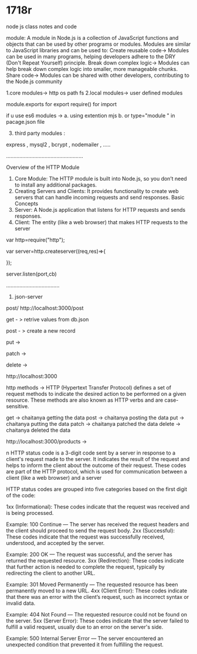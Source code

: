 # 1718r
node js class notes and code 

module:
A module in Node.js is a collection of JavaScript functions and objects that can be used by other programs or modules. Modules are similar to JavaScript libraries and can be used to:
Create reusable code->
Modules can be used in many programs, helping developers adhere to the DRY (Don't Repeat Yourself) principle.
Break down complex logic->
Modules can help break down complex logic into smaller, more manageable chunks.
Share code-> 
Modules can be shared with other developers, contributing to the Node.js community



1.core modules-> 
http 
os 
path
fs 
2.local modules->
user defined modules 






module.exports for export 
require() for import 

if u use es6 modules -> 
a. using extention mjs 
b. or type="module " in pacage.json file

3. third party modules :

express , mysql2 , bcrypt , nodemailer , .....




....................................................

Overview of the HTTP Module
1.	Core Module: The HTTP module is built into Node.js, so you don’t need to install any additional packages.
2.	Creating Servers and Clients: It provides functionality to create web servers that can handle incoming requests and send responses.
Basic Concepts
1.	Server: A Node.js application that listens for HTTP requests and sends responses.
2.	Client: The entity (like a web browser) that makes HTTP requests to the server


var http=require("http");

var server=http.createserver((req,res)=>{

});


server.listen(port,cb)


....................................

 1. json-server 

 post/
 http://localhost:3000/post

 get - > retrive values from db.json 

 post - > create a new record 

 put -> 

 patch -> 

 delete -> 


 http://localhost:3000 


http methods ->
HTTP (Hypertext Transfer Protocol) defines a set of request methods to indicate the desired action to be performed on a given resource. These methods are also known as HTTP verbs and are case-sensitive.

get  -> chaitanya getting the data 
post -> chaitanya posting the data 
put  -> chaitanya putting the data 
patch  -> chaitanya patched the data 
delete -> chaitanya deleted the data 



http://localhost:3000/products -> 



n HTTP status code is a 3-digit code sent by a server in response to a client's request made to the server. It indicates the result of the request and helps to inform the client about the outcome of their request. These codes are part of the HTTP protocol, which is used for communication between a client (like a web browser) and a server


HTTP status codes are grouped into five categories based on the first digit of the code:

1xx (Informational): These codes indicate that the request was received and is being processed.

Example: 100 Continue — The server has received the request headers and the client should proceed to send the request body.
2xx (Successful): These codes indicate that the request was successfully received, understood, and accepted by the server.

Example: 200 OK — The request was successful, and the server has returned the requested resource.
3xx (Redirection): These codes indicate that further action is needed to complete the request, typically by redirecting the client to another URL.

Example: 301 Moved Permanently — The requested resource has been permanently moved to a new URL.
4xx (Client Error): These codes indicate that there was an error with the client’s request, such as incorrect syntax or invalid data.

Example: 404 Not Found — The requested resource could not be found on the server.
5xx (Server Error): These codes indicate that the server failed to fulfill a valid request, usually due to an error on the server's side.

Example: 500 Internal Server Error — The server encountered an unexpected condition that prevented it from fulfilling the request.